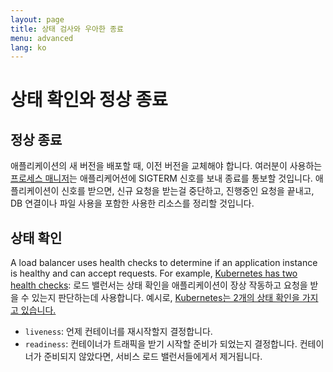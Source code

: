 ```yaml
---
layout: page
title: 상태 검사와 우아한 종료
menu: advanced
lang: ko
---
```


# 상태 확인와 정상 종료

## 정상 종료

애플리케이션의 새 버전을 배포할 때, 이전 버전을 교체해야 합니다. 여러분이 사용하는 [프로세스 매니저](pm.html)는 애플리케어션에 SIGTERM 신호를 보내 종료를 통보할 것입니다. 애플리케이션이 신호를 받으면, 신규 요청을 받는걸 중단하고, 진행중인 요청을 끝내고, DB 연결이나 파일 사용을 포함한 사용한 리소스를 정리할 것입니다.

## 상태 확인

A load balancer uses health checks to determine if an application instance is healthy and can accept requests. For example, [Kubernetes has two health checks](https://kubernetes.io/docs/tasks/configure-pod-container/configure-liveness-readiness-probes/):
로드 밸런서는 상태 확인을 애플리케이션이 장상 작동하고 요청을 받을 수 있는지 판단하는데 사용합니다. 예시로, [Kubernetes는 2개의 상태 확인을 가지고 있습니다.](https://kubernetes.io/docs/tasks/configure-pod-container/configure-liveness-readiness-probes/)

* `liveness`: 언제 컨테이너를 재시작할지 결정합니다.
* `readiness`: 컨테이너가 트래픽을 받기 시작할 준비가 되었는지 결정합니다. 컨테이너가 준비되지 않았다면, 서비스 로드 밸런서들에게서 제거됩니다.


